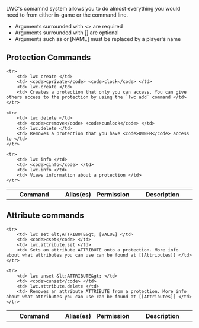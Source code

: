 LWC's comamnd system allows you to do almost everything you would need to from either in-game or the command line.

* Arguments surrounded with &lt;&gt; are required
* Arguments surrounded with [] are optional
* Arguments such as <NAME> or [NAME] must be replaced by a player's name

## Protection Commands
<table width="100%">
    <tr>
        <th width="30%">Command</td>
        <th width="15%">Alias(es)</td>
        <th width="15%">Permission</td>
        <th>Description</td>
    </tr>

    <tr>
        <td> lwc create </td>
        <td> <code>cprivate</code> <code>clock</code> </td>
        <td> lwc.create </td>
        <td> Creates a protection that only you can access. You can give others access to the protection by using the `lwc add` command </td>
    </tr>

    <tr>
        <td> lwc delete </td>
        <td> <code>cremove</code> <code>cunlock</code> </td>
        <td> lwc.delete </td>
        <td> Removes a protection that you have <code>OWNER</code> access to </td>
    </tr>

    <tr>
        <td> lwc info </td>
        <td> <code>cinfo</code> </td>
        <td> lwc.info </td>
        <td> Views information about a protection </td>
    </tr>
</table>

## Attribute commands
<table width="100%">
    <tr>
        <th width="30%">Command</td>
        <th width="15%">Alias(es)</td>
        <th width="15%">Permission</td>
        <th>Description</td>
    </tr>

    <tr>
        <td> lwc set &lt;ATTRIBUTE&gt; [VALUE] </td>
        <td> <code>cset</code> </td>
        <td> lwc.attribute.set </td>
        <td> Sets an attribute ATTRIBUTE onto a protection. More info about what attributes you can use can be found at [[Attributes]] </td>
    </tr>

    <tr>
        <td> lwc unset &lt;ATTRIBUTE&gt; </td>
        <td> <code>cunset</code> </td>
        <td> lwc.attribute.delete </td>
        <td> Removes an attribute ATTRIBUTE from a protection. More info about what attributes you can use can be found at [[Attributes]] </td>
    </tr>
</table>